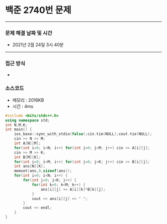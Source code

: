 
# 백준 2740번 문제

---

### 문제 해결 날짜 및 시간

- 2021년 2월 24일 3시 40분

---

### 접근 방식
- 

### 소스코드
- 메모리 : 2016KB
- 시간 : 4ms
```c++
#include <bits/stdc++.h>
using namespace std;
int N,M,K;
int main() {
    ios_base::sync_with_stdio(false);cin.tie(NULL);cout.tie(NULL);
    cin >> N >> M;
    int A[N][M];
    for(int i=0; i<N; i++) for(int j=0; j<M; j++) cin >> A[i][j];
    cin >> M >> K;
    int B[M][K];
    for(int i=0; i<M; i++) for(int j=0; j<K; j++) cin >> B[i][j];
    int ans[N][K];
    memset(ans,0,sizeof(ans));
    for(int i=0; i<N; i++) {
        for(int j=0; j<K; j++) {
            for(int k=0; k<M; k++) {
                ans[i][j] += A[i][k]*B[k][j];
            }
            cout << ans[i][j] << " ";
        }
        cout << endl;
    }
}
```